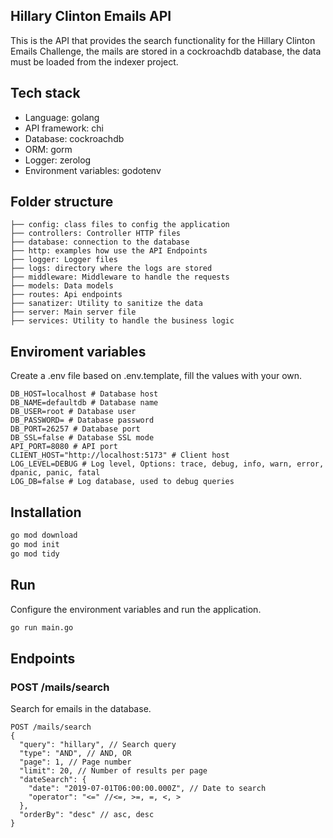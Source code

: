 ## Hillary Clinton Emails API

This is the API that provides the search functionality for the Hillary Clinton Emails Challenge, the mails are stored in a cockroachdb database, the data must be loaded from the indexer project.


## Tech stack
- Language: golang 
- API framework: chi
- Database: cockroachdb
- ORM: gorm
- Logger: zerolog
- Environment variables: godotenv

## Folder structure

```
├── config: class files to config the application
├── controllers: Controller HTTP files
├── database: connection to the database
├── http: examples how use the API Endpoints
├── logger: Logger files  
├── logs: directory where the logs are stored
├── middleware: Middleware to handle the requests
├── models: Data models
├── routes: Api endpoints
├── sanatizer: Utility to sanitize the data
├── server: Main server file
├── services: Utility to handle the business logic
```

## Enviroment variables
Create a .env file based on .env.template, fill the values with your own.

``` env
DB_HOST=localhost # Database host
DB_NAME=defaultdb # Database name
DB_USER=root # Database user
DB_PASSWORD= # Database password
DB_PORT=26257 # Database port
DB_SSL=false # Database SSL mode
API_PORT=8080 # API port
CLIENT_HOST="http://localhost:5173" # Client host
LOG_LEVEL=DEBUG # Log level, Options: trace, debug, info, warn, error, dpanic, panic, fatal
LOG_DB=false # Log database, used to debug queries
```

## Installation

```bash
go mod download
go mod init
go mod tidy
```

## Run
Configure the environment variables and run the application.

```bash
go run main.go
```


## Endpoints

### POST /mails/search
Search for emails in the database.

``` http
POST /mails/search
{
  "query": "hillary", // Search query
  "type": "AND", // AND, OR
  "page": 1, // Page number
  "limit": 20, // Number of results per page
  "dateSearch": {
    "date": "2019-07-01T06:00:00.000Z", // Date to search
    "operator": "<=" //<=, >=, =, <, >
  },
  "orderBy": "desc" // asc, desc
}
```